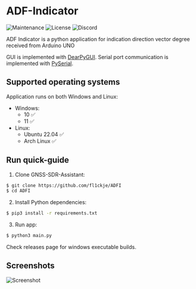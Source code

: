 # ADF-Indicator
![Maintenance](https://img.shields.io/badge/maintenance-stable-green.svg)
![License](https://img.shields.io/badge/license-MIT-blue.svg)
![Discord](https://img.shields.io/badge/chat-on_discord-%237289DA.svg)

ADF Indicator is a python application for indication direction vector degree received from Arduino UNO

GUI is implemented with [DearPyGUI]. Serial port communication is implemented with [PySerial].

## Supported operating systems
Application runs on both Windows and Linux:
* Windows:
  - 10 :white_check_mark:
  - 11 :white_check_mark:
* Linux:
  - Ubuntu 22.04 :white_check_mark:
  - Arch Linux :white_check_mark:
 
## Run quick-guide
1. Clone GNSS-SDR-Assistant:
```sh
$ git clone https://github.com/fl1ckje/ADFI
$ cd ADFI
```
2. Install Python dependencies:
```sh
$ pip3 install -r requirements.txt
```
3. Run app:
```sh
$ python3 main.py
```

Check releases page for windows executable builds.

## Screenshots
![Screenshot](https://github.com/fl1ckje/ADFI/blob/master/docs/media/Screenshot.png)

[DearPyGUI]: https://github.com/hoffstadt/DearPyGui/
[PySerial]: https://github.com/pyserial/pyserial/
